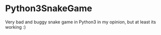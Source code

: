 # Python3SnakeGame
Very bad and buggy snake game in Python3 in my opinion, but at least its working :)
